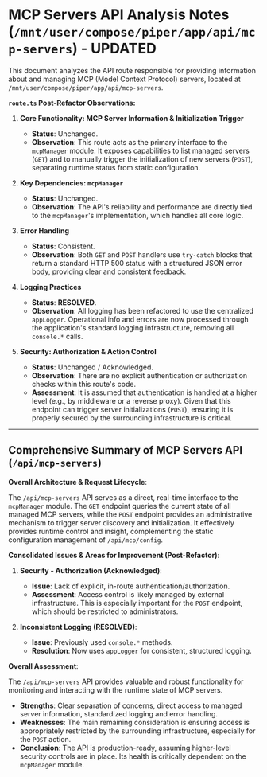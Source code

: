 # MCP Servers API Analysis Notes (`/mnt/user/compose/piper/app/api/mcp-servers`) - **UPDATED**

This document analyzes the API route responsible for providing information about and managing MCP (Model Context Protocol) servers, located at `/mnt/user/compose/piper/app/api/mcp-servers`.

**`route.ts` Post-Refactor Observations:**

1.  **Core Functionality: MCP Server Information & Initialization Trigger**
    *   **Status**: Unchanged.
    *   **Observation**: This route acts as the primary interface to the `mcpManager` module. It exposes capabilities to list managed servers (`GET`) and to manually trigger the initialization of new servers (`POST`), separating runtime status from static configuration.

2.  **Key Dependencies: `mcpManager`**
    *   **Status**: Unchanged.
    *   **Observation**: The API's reliability and performance are directly tied to the `mcpManager`'s implementation, which handles all core logic.

3.  **Error Handling**
    *   **Status**: Consistent.
    *   **Observation**: Both `GET` and `POST` handlers use `try-catch` blocks that return a standard HTTP 500 status with a structured JSON error body, providing clear and consistent feedback.

4.  **Logging Practices**
    *   **Status**: **RESOLVED**.
    *   **Observation**: All logging has been refactored to use the centralized `appLogger`. Operational info and errors are now processed through the application's standard logging infrastructure, removing all `console.*` calls.

5.  **Security: Authorization & Action Control**
    *   **Status**: Unchanged / Acknowledged.
    *   **Observation**: There are no explicit authentication or authorization checks within this route's code.
    *   **Assessment**: It is assumed that authentication is handled at a higher level (e.g., by middleware or a reverse proxy). Given that this endpoint can trigger server initializations (`POST`), ensuring it is properly secured by the surrounding infrastructure is critical.

--- 

## Comprehensive Summary of MCP Servers API (`/api/mcp-servers`)

**Overall Architecture & Request Lifecycle**:

The `/api/mcp-servers` API serves as a direct, real-time interface to the `mcpManager` module. The `GET` endpoint queries the current state of all managed MCP servers, while the `POST` endpoint provides an administrative mechanism to trigger server discovery and initialization. It effectively provides runtime control and insight, complementing the static configuration management of `/api/mcp/config`.

**Consolidated Issues & Areas for Improvement (Post-Refactor)**:

1.  **Security - Authorization (Acknowledged)**:
    *   **Issue**: Lack of explicit, in-route authentication/authorization.
    *   **Assessment**: Access control is likely managed by external infrastructure. This is especially important for the `POST` endpoint, which should be restricted to administrators.

2.  **Inconsistent Logging (RESOLVED)**:
    *   **Issue**: Previously used `console.*` methods.
    *   **Resolution**: Now uses `appLogger` for consistent, structured logging.

**Overall Assessment**:

The `/api/mcp-servers` API provides valuable and robust functionality for monitoring and interacting with the runtime state of MCP servers.

*   **Strengths**: Clear separation of concerns, direct access to managed server information, standardized logging and error handling.
*   **Weaknesses**: The main remaining consideration is ensuring access is appropriately restricted by the surrounding infrastructure, especially for the `POST` action.
*   **Conclusion**: The API is production-ready, assuming higher-level security controls are in place. Its health is critically dependent on the `mcpManager` module.
